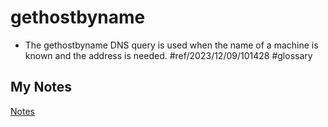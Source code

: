 # gethostbyname
- The gethostbyname DNS query is used when the name of a machine is known and the address is needed. #ref/2023/12/09/101428 #glossary
## My Notes
[Notes](mynotes/gethostbyname-notes.md)

